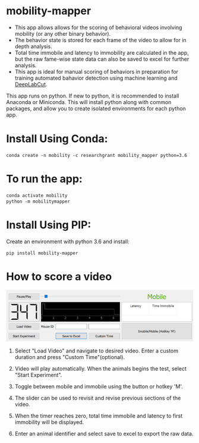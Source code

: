 # mobility-mapper

- This app allows allows for the scoring of behavioral videos involving mobility (or any other binary behavior).
- The behavior state is stored for each frame of the video to allow for in depth analysis. 
- Total time immobile and latency to immobility are calculated in the app, but the raw fame-wise state data can also be saved to excel for further analysis.
- This app is ideal for manual scoring of behaviors in preparation for training automated bahavior detection using machine learning and [DeepLabCut](https://github.com/DeepLabCut/DeepLabCut).

This app runs on python. If new to python, it is recommended to install Anaconda or Miniconda. This will install python along with common packages, and allow you to create isolated environments for each python app.

# Install Using Conda:

	conda create -n mobility -c researchgrant mobility_mapper python=3.6

# To run the app:

	conda activate mobility
	python -m mobilitymapper

# Install Using PIP:

Create an environment with python 3.6 and install: 
	
	pip install mobility-mapper

# How to score a video

![Screenshot](screenshot.PNG)

1. Select "Load Video" and navigate to desired video. Enter a custom duration and press "Custom Time"(optional).

2. Video will play automatically. When the animals begins the test, select "Start Experiment".

3. Toggle between mobile and immobile using the button or hotkey 'M'.

4. The slider can be used to revisit and revise previous sections of the video. 

5. When the timer reaches zero, total time immobile and latency to first immobility will be displayed.

6. Enter an animal identifier and select save to excel to export the raw data. 



